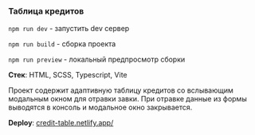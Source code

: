 ### Таблица кредитов

`npm run dev` - запустить dev сервер

`npm run build` - сборка проекта

`npm run preview` - локальный предпросмотр сборки

**Стек**: HTML, SCSS, Typescript, Vite

Проект содержит адаптивную таблицу кредитов со вслывающим модальным окном для отравки завки.
При отравке данные из формы выводятся в консоль и модальное окно закрывается.

**Deploy**: [credit-table.netlify.app/](https://credit-table.netlify.app/)
